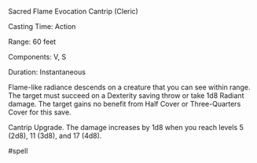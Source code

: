 Sacred Flame
Evocation Cantrip (Cleric)

Casting Time: Action

Range: 60 feet

Components: V, S

Duration: Instantaneous

Flame-like radiance descends on a creature that you can see within range. The target must succeed on a Dexterity saving throw or take 1d8 Radiant damage. The target gains no benefit from Half Cover or Three-Quarters Cover for this save.

Cantrip Upgrade. The damage increases by 1d8 when you reach levels 5 (2d8), 11 (3d8), and 17 (4d8).

#spell
